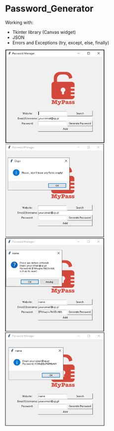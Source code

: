 # Password_Generator

Working with:
- Tkinter library (Canvas widget)
- JSON
- Errors and Exceptions (try, except, else, finally)

<div>
<img src="/photo/blank.png" width="320" height="300"><img src="/photo/empty.png" width="320" height="300"><img src="/photo/save.png" width="320" height="300" ><img src="/photo/search.png" width="320" height="300">
</div>
